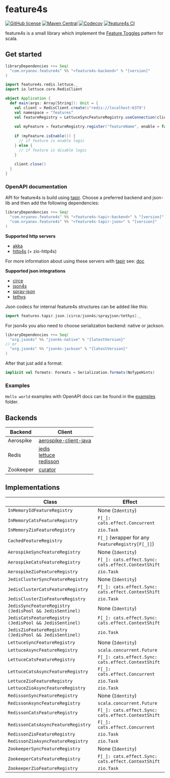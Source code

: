 # feature4s
[![GitHub license](https://img.shields.io/github/license/nryanov/feature4s)](https://github.com/nryanov/feature4s/blob/master/LICENSE.txt)
[![Maven Central](https://maven-badges.herokuapp.com/maven-central/com.nryanov.feature4s/feature4s-core_2.13/badge.svg)](https://maven-badges.herokuapp.com/maven-central/com.nryanov.feature4s/feature4s-core_2.13)
[![Codecov](https://img.shields.io/codecov/c/github/nryanov/feature4s)](https://img.shields.io/codecov/c/github/nryanov/feature4s)
[![feature4s CI](https://github.com/nryanov/feature4s/actions/workflows/scala.yml/badge.svg?branch=master)](https://github.com/nryanov/feature4s/actions/workflows/scala.yml)

feature4s is a small library which implement the [Feature Toggles](https://martinfowler.com/articles/feature-toggles.html) pattern for scala.

## Get started
```sbt
libraryDependencies ++= Seq(
  "com.nryanov.feature4s" %% "<feature4s-backend>" % "[version]" 
)
```

```scala
import feature4s.redis.lettuce._
import io.lettuce.core.RedisClient

object Application {
  def main(args: Array[String]): Unit = {
    val client = RedisClient.create(s"redis://localhost:6379")
    val namespace = "features"
    val featureRegistry = LettuceSyncFeatureRegistry.useConnection(client.connect(), namespace)
   
    val myFeature = featureRegistry.register("featureName", enable = false, Some("description"))
   
    if (myFeature.isEnable()) {
      // if feature is enable logic
    } else {
      // if feature is disable logic    
    } 
    
    client.close()
  }
}
```

### OpenAPI documentation 
API for feature4s is build using [tapir](https://github.com/softwaremill/tapir). 
Choose a preferred backend and json-lib and then add the following dependencies: 
```sbt
libraryDependencies ++= Seq(
  "com.nryanov.feature4s" %% "<feature4s-tapir-backend>" % "[version]"
  "com.nryanov.feature4s" %% "<feature4s-tapir-json>" % "[version]" 
)
```

**Supported http servers**
- [akka](https://github.com/akka/akka-http)
- [http4s](https://github.com/http4s/http4s) (+ zio-http4s)

For more information about using these servers with [tapir](https://github.com/softwaremill/tapir) see: [doc](https://tapir.softwaremill.com/en/latest/server/logic.html)

**Supported json integrations**
- [circe](https://github.com/circe/circe)
- [json4s](https://github.com/json4s/json4s) 
- [spray-json](https://github.com/spray/spray-json)
- [tethys](https://github.com/tethys-json/tethys)

Json codecs for internal feature4s structures can be added like this:
```scala
import features.tapir.json.[circe/json4s/sprayjson/tethys]._
```  

For json4s you also need to choose serialization backend: native or jackson.
```sbt
libraryDependencies ++= Seq(
  "org.json4s" %% "json4s-native" % "{latestVersion}"
// or
  "org.json4s" %% "json4s-jackson" % "{latestVersion}" 
)
``` 

After that just add a format:
```scala
implicit val formats: Formats = Serialization.formats(NoTypeHints)
``` 

### Examples
`Hello world` examples with OpenAPI docs can be found in the [examples](examples/) folder.
 
## Backends
Backend | Client | 
------------ | ------------- 
Aerospike | [aerospike-client-java](https://github.com/aerospike/aerospike-client-java) 
Redis | [jedis](https://github.com/redis/jedis) <br> [lettuce](https://github.com/lettuce-io/lettuce-core) <br> [redisson](https://github.com/redisson/redisson)
Zookeeper | [curator](https://github.com/apache/curator)

## Implementations
Class | Effect | 
------------ | ------------- 
`InMemoryIdFeatureRegistry` | None (`Identity`)
`InMemoryCatsFeatureRegistry` | `F[_]: cats.effect.Concurrent`
`InMemoryZioFeatureRegistry` | `zio.Task`
`CachedFeatureRegistry` | `F[_]` (wrapper for any `FeatureRegistry[F[_]]`)
`AerospikeSyncFeatureRegistry` | None (`Identity`) 
`AerospikeCatsFeatureRegistry` | `F[_]: cats.effect.Sync: cats.effect.ContextShift` 
`AerospikeZioFeatureRegistry` | `zio.Task`
`JedisClusterSyncFeatureRegistry` | None (`Identity`)   
`JedisClusterCatsFeatureRegistry` | `F[_]: cats.effect.Sync: cats.effect.ContextShift` 
`JedisClusterZioFeatureRegistry` | `zio.Task`   
`JedisSyncFeatureRegistry (JedisPool && JedisSentinel)` | None (`Identity`)   
`JedisCatsFeatureRegistry (JedisPool && JedisSentinel)` | `F[_]: cats.effect.Sync: cats.effect.ContextShift` 
`JedisZioFeatureRegistry (JedisPool && JedisSentinel)` | `zio.Task` 
`LettuceSyncFeatureRegistry` | None (`Identity`)  
`LettuceAsyncFeatureRegistry` | `scala.concurrent.Future` 
`LettuceCatsFeatureRegistry` | `F[_]: cats.effect.Sync: cats.effect.ContextShift` 
`LettuceCatsAsyncFeatureRegistry` | `F[_]: cats.effect.Concurrent` 
`LettuceZioFeatureRegistry` | `zio.Task` 
`LettuceZioAsyncFeatureRegistry` | `zio.Task` 
`RedissonSyncFeatureRegistry` | None (`Identity`)  
`RedissonAsyncFeatureRegistry` | `scala.concurrent.Future` 
`RedissonCatsFeatureRegistry` | `F[_]: cats.effect.Sync: cats.effect.ContextShift` 
`RedissonCatsAsyncFeatureRegistry` | `F[_]: cats.effect.Concurrent` 
`RedissonZioFeatureRegistry` | `zio.Task` 
`RedissonZioAsyncFeatureRegistry` | `zio.Task`   
`ZookeeperSyncFeatureRegistry` | None (`Identity`)   
`ZookeeperCatsFeatureRegistry` | `F[_]: cats.effect.Sync: cats.effect.ContextShift` 
`ZookeeperZioFeatureRegistry` | `zio.Task`  
 